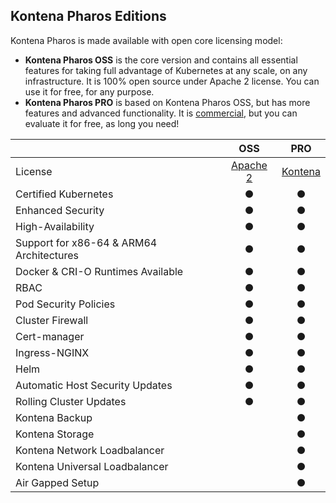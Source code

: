 ## Kontena Pharos Editions

Kontena Pharos is made available with open core licensing model:

* **Kontena Pharos OSS** is the core version and contains all essential features for taking full advantage of Kubernetes at any scale, on any infrastructure. It is 100% open source under Apache 2 license. You can use it for free, for any purpose.
* **Kontena Pharos PRO** is based on Kontena Pharos OSS, but has more features and advanced functionality. It is [commercial](https://kontena.io/pharos/#pricing), but you can evaluate it for free, as long you need!

|                                           | OSS | PRO |
| ----------------------------------------- |:---:|:---:|
| License                                   | [Apache 2](https://github.com/kontena/pharos-cluster/blob/master/licenses/APACHE-2.0.txt) | [Kontena](https://github.com/kontena/pharos-cluster/blob/master/licenses/KONTENA.md) |
| Certified Kubernetes                      |  ●  |  ●  |
| Enhanced Security                         |  ●  |  ●  |
| High-Availability                         |  ●  |  ●  |
| Support for x86-64 & ARM64 Architectures  |  ●  |  ●  |
| Docker & CRI-O Runtimes Available         |  ●  |  ●  |
| RBAC                                      |  ●  |  ●  |
| Pod Security Policies                     |  ●  |  ●  |
| Cluster Firewall                          |  ●  |  ●  |
| Cert-manager                              |  ●  |  ●  |
| Ingress-NGINX                             |  ●  |  ●  |
| Helm                                      |  ●  |  ●  |
| Automatic Host Security Updates           |  ●  |  ●  |
| Rolling Cluster Updates                   |  ●  |  ●  |
| Kontena Backup                            |     |  ●  |
| Kontena Storage                           |     |  ●  |
| Kontena Network Loadbalancer              |     |  ●  |
| Kontena Universal Loadbalancer            |     |  ●  |
| Air Gapped Setup                          |     |  ●  |
